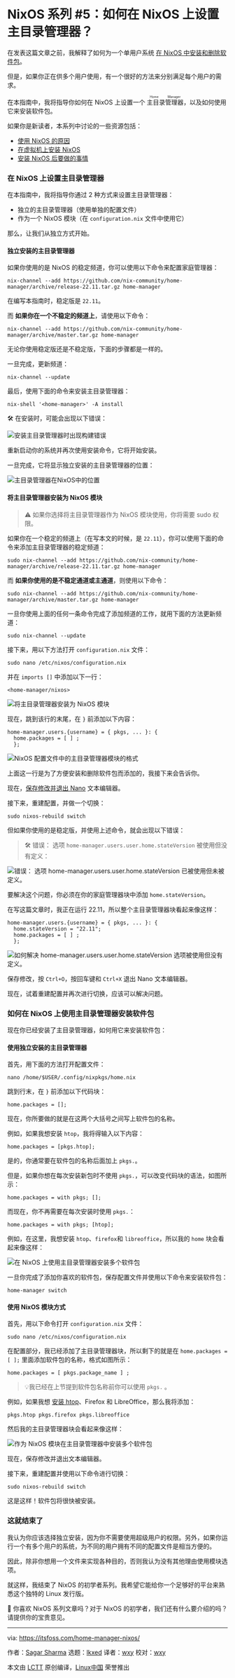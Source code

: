[#]: subject: "NixOS Series #5: How to set up home-manager on NixOS?"
[#]: via: "https://itsfoss.com/home-manager-nixos/"
[#]: author: "Sagar Sharma https://itsfoss.com/author/sagar/"
[#]: collector: "lkxed"
[#]: translator: "wxy"
[#]: reviewer: "wxy"
[#]: publisher: "wxy"
[#]: url: "https://linux.cn/article-15697-1.html"

NixOS 系列 #5：如何在 NixOS 上设置主目录管理器？
======

在发表这篇文章之前，我解释了如何为一个单用户系统 [在 NixOS 中安装和删除软件包][1]。

但是，如果你正在供多个用户使用，有一个很好的方法来分别满足每个用户的需求。

在本指南中，我将指导你如何在 NixOS 上设置一个 <ruby>主目录管理器<rt>Home Manager</rt></ruby>，以及如何使用它来安装软件包。

如果你是新读者，本系列中讨论的一些资源包括：

- [使用 NixOS 的原因][2]
- [在虚拟机上安装 NixOS][3]
- [安装 NixOS 后要做的事情][4]

### 在 NixOS 上设置主目录管理器

在本指南中，我将指导你通过 2 种方式来设置主目录管理器：

- 独立的主目录管理器（使用单独的配置文件）
- 作为一个 NixOS 模块（在 `configuration.nix` 文件中使用它）

那么，让我们从独立方式开始。

#### 独立安装的主目录管理器

如果你使用的是 NixOS 的稳定频道，你可以使用以下命令来配置家庭管理器：

```
nix-channel --add https://github.com/nix-community/home-manager/archive/release-22.11.tar.gz home-manager
```

在编写本指南时，稳定版是 `22.11`。

而 **如果你在一个不稳定的频道上**，请使用以下命令：

```
nix-channel --add https://github.com/nix-community/home-manager/archive/master.tar.gz home-manager
```

无论你使用稳定版还是不稳定版，下面的步骤都是一样的。

一旦完成，更新频道：

```
nix-channel --update
```

最后，使用下面的命令来安装主目录管理器：

```
nix-shell '<home-manager>' -A install
```

🛠️ 在安装时，可能会出现以下错误：

![安装主目录管理器时出现构建错误][5]

重新启动你的系统并再次使用安装命令，它将开始安装。
 
一旦完成，它将显示独立安装的主目录管理器的位置：

![主目录管理器在NixOS中的位置][6]

#### 将主目录管理器安装为 NixOS 模块

> ⚠️ 如果你选择将主目录管理器作为 NixOS 模块使用，你将需要 sudo 权限。

如果你在一个稳定的频道上（在写本文的时候，是 `22.11`），你可以使用下面的命令来添加主目录管理器的稳定频道：

```
sudo nix-channel --add https://github.com/nix-community/home-manager/archive/release-22.11.tar.gz home-manager
```

而 **如果你使用的是不稳定通道或主通道**，则使用以下命令：

```
sudo nix-channel --add https://github.com/nix-community/home-manager/archive/master.tar.gz home-manager
```

一旦你使用上面的任何一条命令完成了添加频道的工作，就用下面的方法更新频道：

```
sudo nix-channel --update
```

接下来，用以下方法打开 `configuration.nix` 文件：

```
sudo nano /etc/nixos/configuration.nix
```

并在 `imports []` 中添加以下一行：

```
<home-manager/nixos>
```

![将主目录管理器安装为 NixOS 模块][7]

现在，跳到该行的末尾，在 `}` 前添加以下内容：

```
home-manager.users.{username} = { pkgs, ... }: {
  home.packages = [ ] ;
  };
```

![NixOS 配置文件中的主目录管理器模块的格式][8]

上面这一行是为了方便安装和删除软件包而添加的，我接下来会告诉你。

现在，[保存修改并退出 Nano][9] 文本编辑器。

接下来，重建配置，并做一个切换：

```
sudo nixos-rebuild switch
```

但如果你使用的是稳定版，并使用上述命令，就会出现以下错误：

> 🛠️ 错误： 选项 `home-manager.users.user.home.stateVersion` 被使用但没有定义：

![错误： 选项 `home-manager.users.user.home.stateVersion` 已被使用但未被定义。][10]

要解决这个问题，你必须在你的家庭管理器块中添加 `home.stateVersion`。

在写这篇文章时，我正在运行 22.11，所以整个主目录管理器块看起来像这样：

```
home-manager.users.{username} = { pkgs, ... }: {
  home.stateVersion = "22.11";  
  home.packages = [ ] ;
  };
```

![如何解决 `home-manager.users.user.home.stateVersion` 选项被使用但没有定义。][11]

保存修改，按 `Ctrl+O`，按回车键和 `Ctrl+X` 退出 Nano 文本编辑器。

现在，试着重建配置并再次进行切换，应该可以解决问题。

### 如何在 NixOS 上使用主目录管理器安装软件包

现在你已经安装了主目录管理器，如何用它来安装软件包：

#### 使用独立安装的主目录管理器

首先，用下面的方法打开配置文件：

```
nano /home/$USER/.config/nixpkgs/home.nix
```

跳到行末，在 `}` 前添加以下代码块：

```
home.packages = [];
```

现在，你所要做的就是在这两个大括号之间写上软件包的名称。

例如，如果我想安装 `htop`，我将得输入以下内容：

```
home.packages = [pkgs.htop];
```

是的，你通常要在软件包的名称后面加上 `pkgs.`。

但是，如果你想在每次安装新包时不使用 `pkgs.`，可以改变代码块的语法，如图所示：

```
home.packages = with pkgs; [];
```

而现在，你不再需要在每次安装时使用 `pkgs.`：

```
home.packages = with pkgs; [htop];
```

例如，在这里，我想安装 `htop`、`firefox`和 `libreoffice`，所以我的 `home` 块会看起来像这样：

![在 NixOS 上使用主目录管理器安装多个软件包][12]

一旦你完成了添加你喜欢的软件包，保存配置文件并使用以下命令来安装软件包：

```
home-manager switch
```

#### 使用 NixOS 模块方式

首先，用以下命令打开 `configuration.nix` 文件：

```
sudo nano /etc/nixos/configuration.nix
```

在配置部分，我已经添加了主目录管理器块，所以剩下的就是在 `home.packages = [ ];` 里面添加软件包的名称，格式如图所示：

```
home.packages = [ pkgs.package_name ] ;
```

> 💡我已经在上节提到软件包名称前你可以使用 `pkgs.` 。

例如，如果我想 [安装 htop][13]、Firefox 和 LibreOffice，那么我将添加：

```
pkgs.htop pkgs.firefox pkgs.libreoffice
```

然后我的主目录管理器块会看起来像这样：

![作为 NixOS 模块在主目录管理器中安装多个软件包][14]

现在，保存修改并退出文本编辑器。

接下来，重建配置并使用以下命令进行切换：

```
sudo nixos-rebuild switch
```

这是这样！软件包将很快被安装。

### 这就结束了

我认为你应该选择独立安装，因为你不需要使用超级用户的权限。另外，如果你运行一个有多个用户的系统，为不同的用户拥有不同的配置文件是相当方便的。

因此，除非你想用一个文件来实现各种目的，否则我认为没有其他理由使用模块选项。

就这样，我结束了 NixOS 的初学者系列。我希望它能给你一个足够好的平台来熟悉这个独特的 Linux 发行版。

💬 你喜欢 NixOS 系列文章吗？对于 NixOS 的初学者，我们还有什么要介绍的吗？请提供你的宝贵意见。

--------------------------------------------------------------------------------

via: https://itsfoss.com/home-manager-nixos/

作者：[Sagar Sharma][a]
选题：[lkxed][b]
译者：[wxy](https://github.com/wxy)
校对：[wxy](https://github.com/wxy)

本文由 [LCTT](https://github.com/LCTT/TranslateProject) 原创编译，[Linux中国](https://linux.cn/) 荣誉推出

[a]: https://itsfoss.com/author/sagar/
[b]: https://github.com/lkxed/
[1]: https://linux.cn/article-15645-1.html
[2]: https://linux.cn/article-15606-1.html
[3]: https://linux.cn/article-15624-1.html
[4]: https://linux.cn/article-15663-1.html
[5]: https://itsfoss.com/content/images/2023/02/building-error-while-installing-home-manager.png
[6]: https://itsfoss.com/content/images/2023/02/location-of-home-manager-in-NixOS.png
[7]: https://itsfoss.com/content/images/2023/02/install-home-manager-as-NixOS-module.png
[8]: https://itsfoss.com/content/images/2023/02/syantax-for-home-manager-module-in-NixOS-config-file.png
[9]: https://linuxhandbook.com/nano-save-exit/?ref=itsfoss.com
[10]: https://itsfoss.com/content/images/2023/02/The-option--home-manager.users.user.home.stateVersion--is-used-but-not-defined..png
[11]: https://itsfoss.com/content/images/2023/02/how-to-solve-The-option--home-manager.users.user.home.stateVersion--is-used-but-not-defined..png
[12]: https://itsfoss.com/content/images/2023/02/install-multiple-packages-using-home-manager-on-NixOS.png
[13]: https://itsfoss.com/use-htop/
[14]: https://itsfoss.com/content/images/2023/02/install-multiple-packages-in-home-manager-as-a-NixOS-module.png
[0]: https://img.linux.net.cn/data/attachment/album/202304/06/110641k8v9q1152hhhh114.jpg